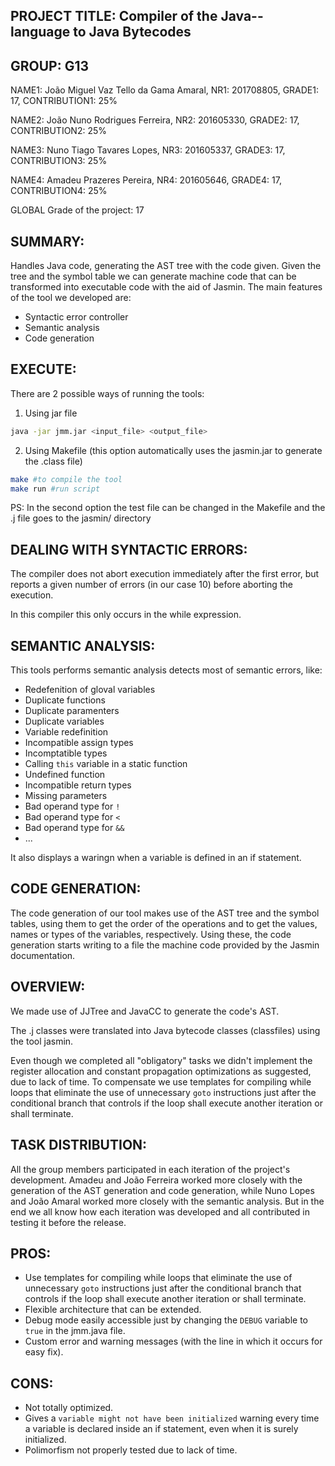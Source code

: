## PROJECT TITLE: Compiler of the Java-- language to Java Bytecodes

## GROUP: G13

NAME1: João Miguel Vaz Tello da Gama Amaral, NR1: 201708805, GRADE1: 17, CONTRIBUTION1: 25%

NAME2: João Nuno Rodrigues Ferreira, NR2: 201605330, GRADE2: 17, CONTRIBUTION2: 25%

NAME3: Nuno Tiago Tavares Lopes, NR3: 201605337, GRADE3: 17, CONTRIBUTION3: 25%

NAME4: Amadeu Prazeres Pereira, NR4: 201605646, GRADE4: 17, CONTRIBUTION4: 25%

GLOBAL Grade of the project: 17

## SUMMARY:
Handles Java code, generating the AST tree with the code given. Given the tree and the symbol table we can generate machine code that can be transformed into executable code with the aid of Jasmin.
The main features of the tool we developed are:
- Syntactic error controller
- Semantic analysis
- Code generation

## EXECUTE:

There are 2 possible ways of running the tools:

1. Using jar file

```sh
java -jar jmm.jar <input_file> <output_file>
```

2. Using Makefile (this option automatically uses the jasmin.jar to generate the .class file)

```sh
make #to compile the tool
make run #run script
```

PS: In the second option the test file can be changed in the Makefile and the .j file goes to the jasmin/ directory


## DEALING WITH SYNTACTIC ERRORS:
The compiler does not abort execution immediately after the first error, but reports a given number of errors (in our case 10) before aborting the execution.

In this compiler this only occurs in the while expression.


## SEMANTIC ANALYSIS:

This tools performs semantic analysis detects most of semantic errors, like:

- Redefenition of gloval variables
- Duplicate functions
- Duplicate paramenters
- Duplicate variables
- Variable redefinition
- Incompatible assign types
- Incomptatible types
- Calling `this` variable in a static function
- Undefined function
- Incompatible return types
- Missing parameters
- Bad operand type for `!`
- Bad operand type for `<`
- Bad operand type for `&&`
- ...

It also displays a waringn when a variable is defined in an if statement.


## CODE GENERATION:

The code generation of our tool makes use of the AST tree and the symbol tables, using them to get the order of the operations and to get the values, names or types of the variables, respectively. Using these, the code generation starts writing to a file the machine code provided by the Jasmin documentation.


## OVERVIEW:

We made use of JJTree and JavaCC to generate the code's AST.

The .j classes were translated into Java bytecode classes (classfiles) using the tool jasmin.

Even though we completed all "obligatory" tasks we didn't implement the register allocation and constant propagation optimizations as suggested, due to lack of time. To compensate we use templates for compiling while loops that eliminate the use of unnecessary `goto` instructions just after the conditional branch that controls if the loop shall execute another iteration or shall terminate.

## TASK DISTRIBUTION:

All the group members participated in each iteration of the project's development. Amadeu and João Ferreira worked more closely with the generation of the AST generation and code generation, while Nuno Lopes and João Amaral worked more closely with the semantic analysis.
But in the end we all know how each iteration was developed and all contributed in testing it before the release.

## PROS:

- Use templates for compiling while loops that eliminate the use of unnecessary `goto` instructions just after the conditional branch that controls if the loop shall execute another iteration or shall terminate.
- Flexible architecture that can be extended.
- Debug mode easily accessible just by changing the `DEBUG` variable to `true` in the jmm.java file.
- Custom error and warning messages (with the line in which it occurs for easy fix).


## CONS:

- Not totally optimized.
- Gives a `variable might not have been initialized` warning every time a variable is declared inside an if statement, even when it is surely initialized.
- Polimorfism not properly tested due to lack of time.
